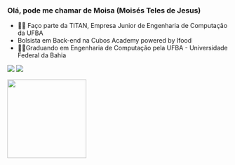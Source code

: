 
### Olá, pode me chamar de Moisa (Moisés Teles de Jesus)

- 👨‍💻 Faço parte da TITAN, Empresa Junior de Engenharia de Computação da UFBA
- Bolsista em Back-end na Cubos Academy powered by Ifood
- 🧑‍💻Graduando em Engenharia de Computação pela UFBA - Universidade Federal da Bahia



[<img src="https://img.shields.io/badge/linkedin-%230077B5.svg?&style=for-the-badge&logo=linkedin&logoColor=white" />](https://www.linkedin.com/in/mois%C3%A9s-teles-39867b227/)
[<img src = "https://img.shields.io/badge/instagram-%23E4405F.svg?&style=for-the-badge&logo=instagram&logoColor=white">](https://www.instagram.com/Moisa_teles/) 

 <div>
    

 <img height="180em" src="https://github-readme-stats.vercel.app/api/top-langs/?username=Moisa0&layout=compact&theme=tokyonight"/>



 </div>
 
 

        

